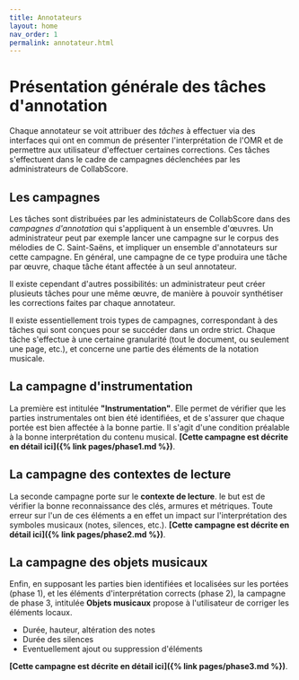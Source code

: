 ```yaml
---
title: Annotateurs
layout: home
nav_order: 1
permalink: annotateur.html
---
```


# Présentation générale des tâches d'annotation

Chaque annotateur se voit attribuer des *tâches* 
à effectuer via des interfaces qui ont
en commun de présenter l'interprétation
de l'OMR et de permettre aux utilisateur d'effectuer
certaines corrections. Ces tâches s'effectuent
dans le cadre de campagnes déclenchées par les
administrateurs de CollabScore. 

## Les campagnes

Les tâches sont
distribuées par les administateurs de CollabScore
dans des *campagnes d'annotation* qui s'appliquent
à un ensemble d'œuvres. Un administrateur peut par
exemple lancer une campagne sur le corpus des mélodies
de C. Saint-Saëns, et impliquer un ensemble d'annotateurs
sur cette campagne. En général, une campagne de ce type
produira une tâche par œuvre, chaque tâche étant
affectée à un seul annotateur. 

Il existe cependant
d'autres possibilités: un administrateur peut créer
plusieuts tâches pour une même œuvre, de manière à 
pouvoir synthétiser les corrections faites 
par chaque annotateur. 

Il existe essentiellement trois types de campagnes, correspondant
à des tâches qui sont conçues pour se succéder
dans un ordre strict. Chaque tâche s'effectue à une 
certaine granularité (tout le document, ou seulement une
page, etc.), et concerne une partie des éléments
de la notation musicale. 

## La campagne d'instrumentation

La première est intitulée **"Instrumentation"**. Elle permet 
de vérifier que les parties instrumentales ont bien été identifiées,
et de s'assurer que chaque portée est bien affectée à la
bonne partie. Il s'agit d'une condition préalable à la
bonne interprétation du contenu musical. 
**[Cette campagne est décrite en détail ici]({% link pages/phase1.md %})**.
 
 
## La campagne des contextes de lecture

La seconde campagne porte sur le **contexte de lecture**. le but
est de vérifier la bonne reconnaissance des clés, armures et métriques.
Toute erreur sur l'un de ces éléments a en effet un impact
sur l'interprétation des symboles musicaux (notes, silences, etc.).
 **[Cette campagne est décrite en détail ici]({% link pages/phase2.md %})**.
 

## La campagne des objets musicaux

Enfin, en supposant les parties bien identifiées et localisées sur les portées (phase 1), et 
les éléments d'interprétation corrects (phase 2), 
la campagne de phase 3, intitulée **Objets musicaux**
propose  à l'utilisateur de corriger 
les éléments locaux.

  - Durée, hauteur, altération des notes
  - Durée des silences
  - Eventuellement ajout ou suppression d'éléments

**[Cette campagne est décrite en détail ici]({% link pages/phase3.md %})**.
 